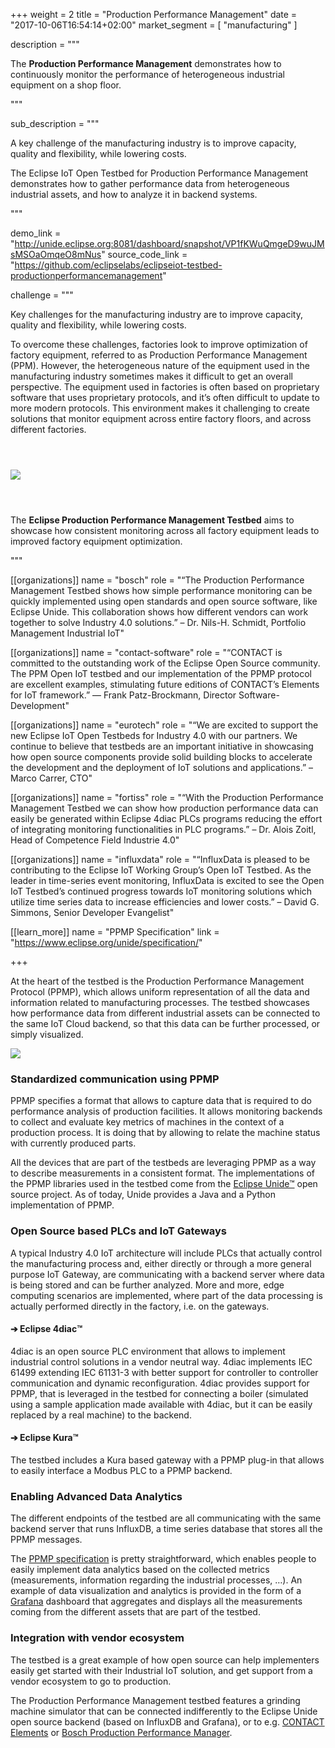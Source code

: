 +++
weight = 2
title = "Production Performance Management"
date = "2017-10-06T16:54:14+02:00"
market_segment = [
    "manufacturing"
]

description = """
<p>The <strong>Production Performance Management</strong> demonstrates how to continuously monitor the performance of heterogeneous industrial equipment on a shop floor.</p>
"""

sub_description = """
<p>A key challenge of the manufacturing industry is to improve capacity, quality and flexibility, while lowering costs.</p>
<p>The Eclipse IoT Open Testbed for Production Performance Management demonstrates how to gather performance data from heterogeneous industrial assets, and how to analyze it in backend systems.</p>
"""

demo_link = "http://unide.eclipse.org:8081/dashboard/snapshot/VP1fKWuQmgeD9wuJMsMSOaOmqeO8mNus"
source_code_link = "https://github.com/eclipselabs/eclipseiot-testbed-productionperformancemanagement"

challenge =  """
<p>
    Key challenges for the manufacturing industry are to improve capacity, quality and flexibility, while lowering costs. 
</p>
<p>
    To overcome these challenges, factories look to improve optimization of factory equipment, referred to as Production Performance Management (PPM). However, the heterogeneous nature of the equipment used in the manufacturing industry sometimes makes it difficult to get an overall perspective. The equipment used in factories is often based on proprietary software that uses proprietary protocols, and it’s often difficult to update to more modern protocols. This environment makes it challenging to create solutions that monitor equipment across entire factory floors, and across different factories.
</p>
<div class="row col-md-10 col-md-offset-1">
<img src="/assets/images/testbeds/production-performance-management-value-proposition.png" class="img-responsive" style="margin-top: 3em;margin-bottom: 3em;">        
</div>
<div class="row col-md-12">
<p>
    The <strong>Eclipse Production Performance Management Testbed</strong> aims to showcase how consistent monitoring across all factory equipment leads to improved factory equipment optimization.
</p>
</div>
"""

[[organizations]]
name = "bosch"
role = "“The Production Performance Management Testbed shows how simple performance monitoring can be quickly implemented using open standards and open source software, like Eclipse Unide. This collaboration shows how different vendors can work together to solve Industry 4.0 solutions.” – Dr. Nils-H. Schmidt, Portfolio Management Industrial IoT"

[[organizations]]
name = "contact-software"
role = "“CONTACT is committed to the outstanding work of the Eclipse Open Source community. The PPM Open IoT testbed and our implementation of the PPMP protocol are excellent examples, stimulating future editions of CONTACT’s Elements for IoT framework.” — Frank Patz-Brockmann, Director Software-Development"

[[organizations]]
name = "eurotech"
role = "“We are excited to support the new Eclipse IoT Open Testbeds for Industry 4.0 with our partners. We continue to believe that testbeds are an important initiative in showcasing how open source components provide solid building blocks to accelerate the development and the deployment of IoT solutions and applications.” – Marco Carrer, CTO"

[[organizations]]
name = "fortiss"
role = "“With the Production Performance Management Testbed we can show how production performance data can easily be generated within Eclipse 4diac PLCs programs reducing the effort of integrating monitoring functionalities in PLC programs.” – Dr. Alois Zoitl, Head of Competence Field Industrie 4.0"

[[organizations]]
name = "influxdata"
role = "“InfluxData is pleased to be contributing to the Eclipse IoT Working Group’s Open IoT Testbed. As the leader in time-series event monitoring, InfluxData is excited to see the Open IoT Testbed’s continued progress towards IoT monitoring solutions which utilize time series data to increase efficiencies and lower costs.” – David G. Simmons, Senior Developer Evangelist"

[[learn_more]]
name = "PPMP Specification"
link = "https://www.eclipse.org/unide/specification/"

+++
<div class="row">
    <div class="col-md-12">
        <p>
        At the heart of the testbed is the Production Performance Management Protocol (PPMP), which allows uniform representation of all the data and information related to manufacturing processes. The testbed showcases how performance data from different industrial assets can be connected to the same IoT Cloud backend, so that this data can be further processed, or simply visualized. 
        </p>
    </div>
    <div class="col-md-10 col-md-offset-1">
        <img src="/assets/images/testbeds/production-performance-management-architecture.png" class="img-responsive">        
    </div>
    <div class="col-md-12">
        <h3 class="purple">Standardized communication using PPMP</h3>
        <p>
            PPMP specifies a format that allows to capture data that is required to do performance analysis of production facilities. It allows monitoring backends to collect and evaluate key metrics of machines in the context of a production process. It is doing that by allowing to relate the machine status with currently produced parts.
        </p>
        <p>
            All the devices that are part of the testbeds are leveraging PPMP as a way to describe measurements in a consistent format. The implementations of the PPMP libraries used in the testbed come from the <a href="https://www.eclipse.org/unide/" target="_blank">Eclipse Unide™</a> open source project. As of today, Unide provides a Java and a Python implementation of PPMP.
        </p>
        <h3 class="purple">Open Source based PLCs and IoT Gateways</h3>
        <p>
            A typical Industry 4.0 IoT architecture will include PLCs that actually control the manufacturing process and, either directly or through a more general purpose IoT Gateway, are communicating with a backend server where data is being stored and can be further analyzed. More and more, edge computing scenarios are implemented, where part of the data processing is actually performed directly in the factory, i.e. on the gateways.
        </p>
        <h4>➔ Eclipse 4diac™️</h4>
        <p>4diac is an open source PLC environment that allows to implement industrial control solutions in a vendor neutral way. 4diac implements IEC 61499 extending IEC 61131-3 with better support for controller to controller communication and dynamic reconfiguration. 4diac provides support for PPMP, that is leveraged in the testbed for connecting a boiler (simulated using a sample application made available with 4diac, but it can be easily replaced by a real machine) to the backend.</p>
        <h4>➔ Eclipse Kura™</h4>
        <p>The testbed includes a Kura based gateway with a PPMP plug-in that allows to easily interface a Modbus PLC to a PPMP backend.</p>
        <h3 class="purple">Enabling Advanced Data Analytics</h3>
        <p>
            The different endpoints of the testbed are all communicating with the same backend server that runs InfluxDB, a time series database that stores all the PPMP messages.
        </p>
        <p>
            The <a href="https://www.eclipse.org/unide/specification/" target="_blank">PPMP specification</a> is pretty straightforward, which enables people to easily implement data analytics based on the collected metrics (measurements, information regarding the industrial processes, …). An example of data visualization and analytics is provided in the form of a <a href="https://grafana.com/" target="_blank">Grafana</a> dashboard that aggregates and displays all the measurements coming from the different assets that are part of the testbed.
        </p>
        <h3>
            Integration with vendor ecosystem
        </h3>
        <p>
            The testbed is a great example of how open source can help implementers easily get started with their Industrial IoT solution, and get support from a vendor ecosystem to go to production.
        </p>
        <p>
            The Production Performance Management testbed features a grinding machine simulator that can be connected indifferently to the Eclipse Unide open source backend (based on InfluxDB and Grafana), or to e.g. <a href="https://www.contact-software.com/en/products/elements-for-iot/" target="_blank">CONTACT Elements</a> or <a href="https://www.bosch-si.com/manufacturing/solutions/production-performance/production-performance-manager.html" target="_blank">Bosch Production Performance Manager</a>.
        </p>
    </div>
</div>